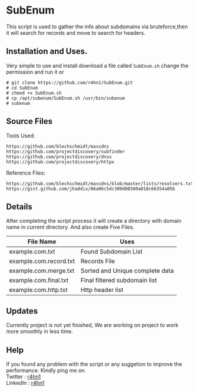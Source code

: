 # SubEnum

This script is used to gather the info about subdomains via bruteforce,then it will search for records and move to search for headers.

## Installation and Uses.

Very simple to use and install download a file called ```SubEnum.sh``` change the permission and run it or

```
# git clone https://github.com/r4hn1/SubEnum.git
# cd SubEnum
# chmod +x SubEnum.sh
# cp /opt/subenum/SubEnum.sh /usr/bin/subenum
# subenum
```

## Source Files

Tools Used:
```
https://github.com/blechschmidt/massdns
https://github.com/projectdiscovery/subfinder
https://github.com/projectdiscovery/dnsx
https://github.com/projectdiscovery/httpx
```

Reference Files:
```
https://github.com/blechschmidt/massdns/blob/master/lists/resolvers.txt
https://gist.github.com/jhaddix/86a06c5dc309d08580a018c66354a056
```

## Details 

After completing the script process it will create a directory with domain name in current directory.
And also create Five Files.

File Name | Uses |
----------|------|
example.com.txt	|				  Found Subdomain List |
example.com.record.txt	|	Records File |
example.com.merge.txt		|	Sorted and Unique complete data |
example.com.final.txt		|	Final filtered subdomain list |
example.com.http.txt		|	Http header list |


## Updates

Currently project is not yet finished, We are working on project to work more smoothly in less time.

## Help

If you found any problem with the script or any suggetion to improve the performance.
Kindly ping me on.<br>
Twitter : [r4hn1](https://twitter.com/r4hn1)<br>
LinkedIn : [r4hn1](https://www.linkedin.com/in/r4hn1/)

